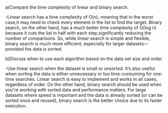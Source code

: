 a)Compare the time complexity of linear and binary search.

-Linear search has a time complexity of O(n), meaning that in the worst case,it may need to check every element in the list to find the target.
Binary search, on the other hand, has a much better time complexity of O(log n) because it cuts the list in half with each step,significantly reducing the number of comparisons.
So, while linear search is simple and flexible, binary search is much more efficient, especially for larger datasets—provided the data is sorted.

b)Discuss when to use each algorithm based on the data set size and order.

-Use linear search when the dataset is small or unsorted. It’s also useful when sorting the data is either unnecessary or too time-consuming for one-time searches.
Linear search is easy to implement and works in all cases, regardless of order. On the other hand, binary search should be used when you're working with sorted data and performance matters.
For large datasets where speed is important and the data is already sorted (or can be sorted once and reused), binary search is the better choice due to its faster execution.